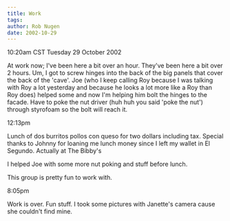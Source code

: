 ```yaml
---
title: Work
tags: 
author: Rob Nugen
date: 2002-10-29
---
```


<p class=date>10:20am CST Tuesday 29 October 2002</p>

<p>At work now; I've been here a bit over an hour.  They've been here
a bit over 2 hours.  Um, I got to screw hinges into the back of the
big panels that cover the back of the 'cave'.  Joe (who I keep calling
Roy because I was talking with Roy a lot yesterday and because he
looks a lot more like a Roy than Roy does) helped some and now I'm
helping him bolt the hinges to the facade.  Have to poke the nut
driver (huh huh you said 'poke the nut') through styrofoam so the bolt
will reach it.</p>

<p class=date>12:13pm</p>

<p>Lunch of dos burritos pollos con queso for two dollars including
tax.  Special thanks to Johnny for loaning me lunch money since I
left my wallet in El Segundo.  Actually at The Bibby's</p>

<p>I helped Joe with some more nut poking and stuff before lunch.</p>

<p>This group is pretty fun to work with.</p>

<p class=date>8:05pm</p>

<p>Work is over.  Fun stuff.  I took some pictures with Janette's
camera cause she couldn't find mine.</p>

